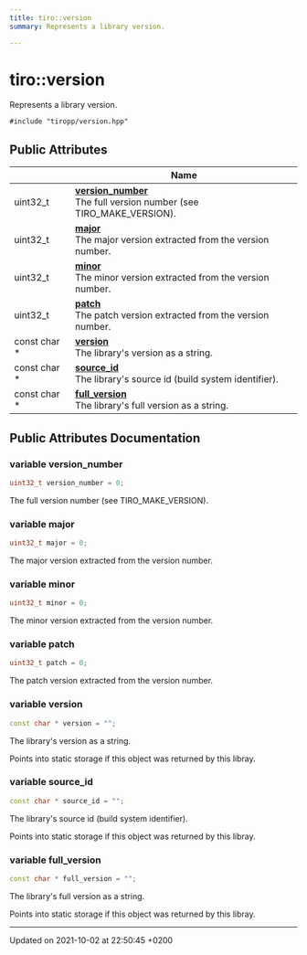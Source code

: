 ```yaml
---
title: tiro::version
summary: Represents a library version. 

---
```


# tiro::version



Represents a library version. 


`#include "tiropp/version.hpp"`

## Public Attributes

|                | Name           |
| -------------- | -------------- |
| uint32&#95;t | **[version_number](/docs/api/classes/structtiro_1_1version#variable-version-number)** <br>The full version number (see TIRO_MAKE_VERSION).  |
| uint32&#95;t | **[major](/docs/api/classes/structtiro_1_1version#variable-major)** <br>The major version extracted from the version number.  |
| uint32&#95;t | **[minor](/docs/api/classes/structtiro_1_1version#variable-minor)** <br>The minor version extracted from the version number.  |
| uint32&#95;t | **[patch](/docs/api/classes/structtiro_1_1version#variable-patch)** <br>The patch version extracted from the version number.  |
| const char &#42; | **[version](/docs/api/classes/structtiro_1_1version#variable-version)** <br>The library's version as a string.  |
| const char &#42; | **[source_id](/docs/api/classes/structtiro_1_1version#variable-source-id)** <br>The library's source id (build system identifier).  |
| const char &#42; | **[full_version](/docs/api/classes/structtiro_1_1version#variable-full-version)** <br>The library's full version as a string.  |

## Public Attributes Documentation

### variable version_number

```cpp
uint32_t version_number = 0;
```

The full version number (see TIRO_MAKE_VERSION). 

### variable major

```cpp
uint32_t major = 0;
```

The major version extracted from the version number. 

### variable minor

```cpp
uint32_t minor = 0;
```

The minor version extracted from the version number. 

### variable patch

```cpp
uint32_t patch = 0;
```

The patch version extracted from the version number. 

### variable version

```cpp
const char * version = "";
```

The library's version as a string. 

Points into static storage if this object was returned by this libray. 


### variable source_id

```cpp
const char * source_id = "";
```

The library's source id (build system identifier). 

Points into static storage if this object was returned by this libray. 


### variable full_version

```cpp
const char * full_version = "";
```

The library's full version as a string. 

Points into static storage if this object was returned by this libray. 


-------------------------------

Updated on 2021-10-02 at 22:50:45 +0200